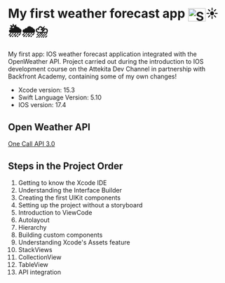 <div>
  <h1>My first weather forecast app <img align="center" alt="Swift" height="30" width="40" src="https://cdn.jsdelivr.net/gh/devicons/devicon@latest/icons/swift/swift-original.svg"/>☀️🌦️🌧️⛈️ </h1>
  <p> My first app: IOS weather forecast application integrated with the OpenWeather API. Project carried out during the introduction to IOS development course on the Attekita Dev Channel in partnership with Backfront Academy, containing some of my own changes! </p>
  <ul>
    <li> Xcode version: 15.3 </li>
    <li> Swift Language Version: 5.10 </li>
    <li> IOS version: 17.4 </li>
  </ul>
</div> 

<div>
  <h2> Open Weather API </h2>
  <a href="https://openweathermap.org/api/one-call-3">One Call API 3.0</a> 
</div>

<div>
  <h2> Steps in the Project Order </h2>
  <ol>
    <li>Getting to know the Xcode IDE</li>
    <li>Understanding the Interface Builder</li>
    <li>Creating the first UIKit components</li>
    <li>Setting up the project without a storyboard</li>
    <li>Introduction to ViewCode</li>
    <li>Autolayout</li>
    <li>Hierarchy</li>
    <li>Building custom components</li>
    <li>Understanding Xcode's Assets feature</li>
    <li>StackViews</li>
    <li>CollectionView</li>
    <li>TableView</li>
    <li>API integration</li>
  </ol>
</div>



